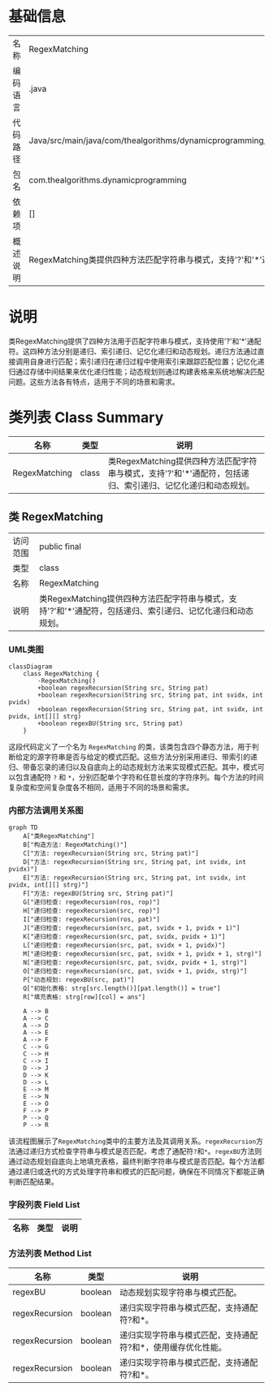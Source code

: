# 基础信息

|      |      |
|------|------|
| 名称 | RegexMatching |
| 编码语言 | .java |
| 代码路径 | Java/src/main/java/com/thealgorithms/dynamicprogramming/RegexMatching.java |
| 包名 | com.thealgorithms.dynamicprogramming |
| 依赖项 | [] |
| 概述说明 | RegexMatching类提供四种方法匹配字符串与模式，支持'?'和'*'通配符。 |

# 说明

类RegexMatching提供了四种方法用于匹配字符串与模式，支持使用'?'和'*'通配符。这四种方法分别是递归、索引递归、记忆化递归和动态规划。递归方法通过直接调用自身进行匹配；索引递归在递归过程中使用索引来跟踪匹配位置；记忆化递归通过存储中间结果来优化递归性能；动态规划则通过构建表格来系统地解决匹配问题。这些方法各有特点，适用于不同的场景和需求。

# 类列表 Class Summary

| 名称   | 类型  | 说明 |
|-------|------|-------------|
| RegexMatching | class | 类RegexMatching提供四种方法匹配字符串与模式，支持'?'和'*'通配符，包括递归、索引递归、记忆化递归和动态规划。 |



## 类 RegexMatching

|      |      |
|------|------|
| 访问范围 | public final |
| 类型 | class |
| 名称 | RegexMatching |
| 说明 | 类RegexMatching提供四种方法匹配字符串与模式，支持'?'和'*'通配符，包括递归、索引递归、记忆化递归和动态规划。 |


### UML类图

```mermaid
classDiagram
    class RegexMatching {
        -RegexMatching()
        +boolean regexRecursion(String src, String pat)
        +boolean regexRecursion(String src, String pat, int svidx, int pvidx)
        +boolean regexRecursion(String src, String pat, int svidx, int pvidx, int[][] strg)
        +boolean regexBU(String src, String pat)
    }
```

这段代码定义了一个名为 `RegexMatching` 的类，该类包含四个静态方法，用于判断给定的源字符串是否与给定的模式匹配。这些方法分别采用递归、带索引的递归、带备忘录的递归以及自底向上的动态规划方法来实现模式匹配。其中，模式可以包含通配符 `?` 和 `*`，分别匹配单个字符和任意长度的字符序列。每个方法的时间复杂度和空间复杂度各不相同，适用于不同的场景和需求。


### 内部方法调用关系图

```mermaid
graph TD
    A["类RegexMatching"]
    B["构造方法: RegexMatching()"]
    C["方法: regexRecursion(String src, String pat)"]
    D["方法: regexRecursion(String src, String pat, int svidx, int pvidx)"]
    E["方法: regexRecursion(String src, String pat, int svidx, int pvidx, int[][] strg)"]
    F["方法: regexBU(String src, String pat)"]
    G["递归检查: regexRecursion(ros, rop)"]
    H["递归检查: regexRecursion(src, rop)"]
    I["递归检查: regexRecursion(ros, pat)"]
    J["递归检查: regexRecursion(src, pat, svidx + 1, pvidx + 1)"]
    K["递归检查: regexRecursion(src, pat, svidx, pvidx + 1)"]
    L["递归检查: regexRecursion(src, pat, svidx + 1, pvidx)"]
    M["递归检查: regexRecursion(src, pat, svidx + 1, pvidx + 1, strg)"]
    N["递归检查: regexRecursion(src, pat, svidx, pvidx + 1, strg)"]
    O["递归检查: regexRecursion(src, pat, svidx + 1, pvidx, strg)"]
    P["动态规划: regexBU(src, pat)"]
    Q["初始化表格: strg[src.length()][pat.length()] = true"]
    R["填充表格: strg[row][col] = ans"]

    A --> B
    A --> C
    A --> D
    A --> E
    A --> F
    C --> G
    C --> H
    C --> I
    D --> J
    D --> K
    D --> L
    E --> M
    E --> N
    E --> O
    F --> P
    P --> Q
    P --> R
```

该流程图展示了`RegexMatching`类中的主要方法及其调用关系。`regexRecursion`方法通过递归方式检查字符串与模式是否匹配，考虑了通配符`?`和`*`。`regexBU`方法则通过动态规划自底向上地填充表格，最终判断字符串与模式是否匹配。每个方法都通过递归或迭代的方式处理字符串和模式的匹配问题，确保在不同情况下都能正确判断匹配结果。

### 字段列表 Field List

| 名称  | 类型  | 说明 |
|-------|-------|------|

### 方法列表 Method List

| 名称  | 类型  | 说明 |
|-------|-------|------|
| regexBU | boolean | 动态规划实现字符串与模式匹配。 |
| regexRecursion | boolean | 递归实现字符串与模式匹配，支持通配符?和*。 |
| regexRecursion | boolean | 递归实现字符串与模式匹配，支持通配符?和*，使用缓存优化性能。 |
| regexRecursion | boolean | 递归实现字符串与模式匹配，支持通配符?和*。 |




